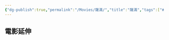 ```yaml
---
{"dg-publish":true,"permalink":"/Movies/薩滿/","title":"薩滿","tags":["#🎬Movie"],"noteIcon":"3","created":"2025-05-11T12:02:14.238+08:00","updated":"2025-05-11T12:04:20.295+08:00"}
---
```







## 電影延伸


